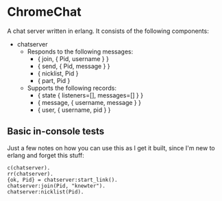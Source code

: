 # ChromeChat

A chat server written in erlang.  It consists of the following components:

- chatserver
    - Responds to the following messages:
        - { join, { Pid, username } }
        - { send, { Pid, message } }
        - { nicklist, Pid }
        - { part, Pid }
    - Supports the following records:
        - { state { listeners=[], messages=[] } }
        - { message, { username, message } }
        - { user, { username, pid } }

## Basic in-console tests
Just a few notes on how you can use this as I get it built, since I'm new to erlang and forget this stuff:

```
c(chatserver).
rr(chatserver).
{ok, Pid} = chatserver:start_link().
chatserver:join(Pid, "knewter").
chatserver:nicklist(Pid).
```
